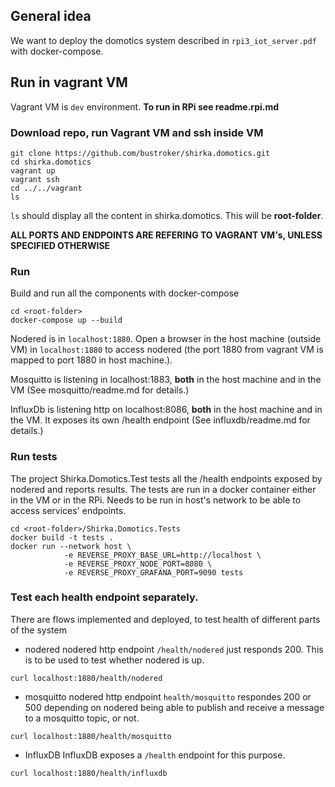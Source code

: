 ## General idea
We want to deploy the domotics system described in `rpi3_iot_server.pdf` with docker-compose.

## Run in vagrant VM
Vagrant VM is `dev` environment.
**To run in RPi see readme.rpi.md**

### Download repo, run Vagrant VM and ssh inside VM
```
git clone https://github.com/bustroker/shirka.domotics.git
cd shirka.domotics
vagrant up
vagrant ssh
cd ../../vagrant
ls
```
`ls` should display all the content in shirka.domotics. This will be **root-folder**.

**ALL PORTS AND ENDPOINTS ARE REFERING TO VAGRANT VM's, UNLESS SPECIFIED OTHERWISE**

### Run
Build and run all the components with docker-compose
```
cd <root-folder>
docker-compose up --build
```

Nodered is in `localhost:1880`. Open a browser in the host machine (outside VM) in `localhost:1880` to access nodered (the port 1880 from vagrant VM is mapped to port 1880 in host machine.).

Mosquitto is listening in localhost:1883, **both** in the host machine and in the VM (See mosquitto/readme.md for details.)

InfluxDb is listening http on localhost:8086,  **both** in the host machine and in the VM. It exposes its own /health endpoint (See influxdb/readme.md for details.)

### Run tests
The project Shirka.Domotics.Test tests all the /health endpoints exposed by nodered and reports results.
The tests are run in a docker container either in the VM or in the RPi. Needs to be run in host's network to be able to access services' endpoints.
```console 
cd <root-folder>/Shirka.Domotics.Tests
docker build -t tests .
docker run --network host \
            -e REVERSE_PROXY_BASE_URL=http://localhost \
            -e REVERSE_PROXY_NODE_PORT=8080 \
            -e REVERSE_PROXY_GRAFANA_PORT=9090 tests
```

### Test each health endpoint separately.
There are flows implemented and deployed, to test health of different parts of the system
- nodered
nodered http endpoint `/health/nodered` just responds 200. This is to be used to test whether nodered is up.
```
curl localhost:1880/health/nodered
```

- mosquitto
nodered http endpoint `health/mosquitto` respondes 200 or 500 depending on nodered being able to publish and receive a message to a mosquitto topic, or not.
```
curl localhost:1880/health/mosquitto
```

- InfluxDB
InfluxDB exposes a `/health` endpoint for this purpose.
```
curl localhost:1880/health/influxdb
```

